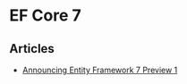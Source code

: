 # EF Core 7

## Articles
- [Announcing Entity Framework 7 Preview 1](https://devblogs.microsoft.com/dotnet/announcing-entity-framework-7-preview-1/)
